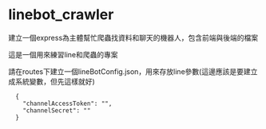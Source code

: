# linebot_crawler
建立一個express為主體幫忙爬蟲找資料和聊天的機器人，包含前端與後端的檔案

這是一個用來練習line和爬蟲的專案

請在routes下建立一個lineBotConfig.json，用來存放line參數(這邊應該是要建立成系統變數，但先這樣就好)
```
  {
    "channelAccessToken": "",
    "channelSecret": ""
  }
```